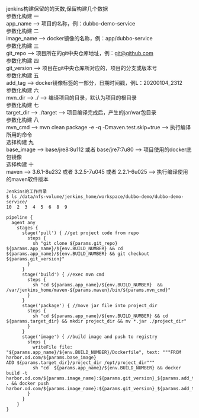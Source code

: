 jenkins构建保留的的天数,保留构建几个数据  
参数化构建 一  
app_name  -->  项目的名称，例：dubbo-demo-service  
参数化构建 二  
image_name  -->  docker镜像的名称，例：app/dubbo-service  
参数化构建 三  
git_repo  -->  项目所在的git中央仓库地址，例：git@github.com  
参数化构建 四  
git_version  -->  项目在git中央仓库所对应的，项目的分支或版本号  
参数化构建 五  
add_tag  -->  docker镜像标签的一部分，日期时间戳，例L：20200104_2312  
参数化构建 六  
mvn_dir  -->  ./  -->  编译项目的目录，默认为项目的根目录  
参数化构建 七  
target_dir  -->  ./target  -->  项目编译完成后，产生的jar/war包目录  
参数化构建 八  
mvn_cmd  -->  mvn clean package -e -q -Dmaven.test.skip=true  -->  执行编译所用的命令  
选择构建 九  
base_image  -->  base/jre8:8u112 或者 base/jre7:7u80  -->  项目使用的docker底包镜像  
选择构建 十  
maven  -->  3.6.1-8u232 或者 3.2.5-7u045 或者 2.2.1-6u025 -->  执行编译使用的maven软件版本  
```
Jenkins的工作目录
$ ls /data/nfs-volume/jenkins_home/workspace/dubbo-demo/dubbo-demo-service/
10  2  3  4  5  6  8  9
```

```pipeline
pipeline {
  agent any 
    stages {
      stage('pull') { //get project code from repo 
        steps {
          sh "git clone ${params.git_repo} ${params.app_name}/${env.BUILD_NUMBER} && cd ${params.app_name}/${env.BUILD_NUMBER} && git checkout ${params.git_version}"
        }
      }
      stage('build') { //exec mvn cmd
        steps {
          sh "cd ${params.app_name}/${env.BUILD_NUMBER}  && /var/jenkins_home/maven-${params.maven}/bin/${params.mvn_cmd}"
        }
      }
      stage('package') { //move jar file into project_dir
        steps {
          sh "cd ${params.app_name}/${env.BUILD_NUMBER} && cd ${params.target_dir} && mkdir project_dir && mv *.jar ./project_dir"
        }
      }
      stage('image') { //build image and push to registry
        steps {
          writeFile file: "${params.app_name}/${env.BUILD_NUMBER}/Dockerfile", text: """FROM harbor.od.com/${params.base_image}
ADD ${params.target_dir}/project_dir /opt/project_dir"""
          sh "cd  ${params.app_name}/${env.BUILD_NUMBER} && docker build -t harbor.od.com/${params.image_name}:${params.git_version}_${params.add_tag} . && docker push harbor.od.com/${params.image_name}:${params.git_version}_${params.add_tag}"
        }
      }
    }
}
```

